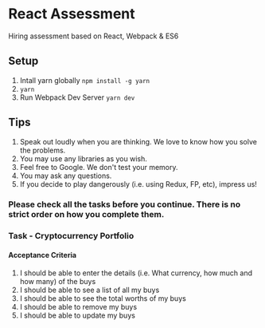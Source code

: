 # React Assessment
Hiring assessment based on React, Webpack &amp; ES6

## Setup
1. Intall yarn globally `npm install -g yarn`
2. `yarn`
3. Run Webpack Dev Server `yarn dev`

## Tips
1. Speak out loudly when you are thinking. We love to know how you solve the problems.
2. You may use any libraries as you wish.
3. Feel free to Google. We don't test your memory.
4. You may ask any questions.
5. If you decide to play dangerously (i.e. using Redux, FP, etc), impress us!

### Please check all the tasks before you continue. There is no strict order on how you complete them.
### Task - Cryptocurrency Portfolio
#### Acceptance Criteria
1. I should be able to enter the details (i.e. What currency, how much and how many) of the buys
2. I should be able to see a list of all my buys
3. I should be able to see the total worths of my buys
4. I should be able to remove my buys
5. I should be able to update my buys
